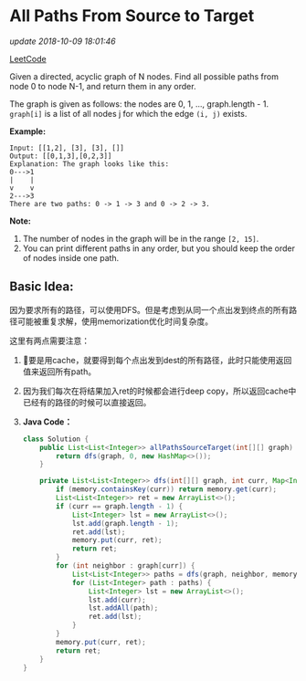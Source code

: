 # All Paths From Source to Target

_update 2018-10-09 18:01:46_

[LeetCode](https://leetcode.com/problems/all-paths-from-source-to-target/description/)

Given a directed, acyclic graph of N nodes. Find all possible paths from node 0 to node N-1, and return them in any order.

The graph is given as follows: the nodes are 0, 1, ..., graph.length - 1. `graph[i]` is a list of all nodes j for which the edge `(i, j)` exists.

**Example:**

```text
Input: [[1,2], [3], [3], []]
Output: [[0,1,3],[0,2,3]]
Explanation: The graph looks like this:
0--->1
|    |
v    v
2--->3
There are two paths: 0 -> 1 -> 3 and 0 -> 2 -> 3.
```

**Note:**

1. The number of nodes in the graph will be in the range `[2, 15]`.
2. You can print different paths in any order, but you should keep the order of nodes inside one path.

## Basic Idea:

因为要求所有的路径，可以使用DFS。但是考虑到从同一个点出发到终点的所有路径可能被重复求解，使用memorization优化时间复杂度。

这里有两点需要注意：

1. 要是用cache，就要得到每个点出发到dest的所有路径，此时只能使用返回值来返回所有path。
2. 因为我们每次在将结果加入ret的时候都会进行deep copy，所以返回cache中已经有的路径的时候可以直接返回。
3. **Java Code：**

   ```java
   class Solution {
       public List<List<Integer>> allPathsSourceTarget(int[][] graph) {
           return dfs(graph, 0, new HashMap<>());
       }

       private List<List<Integer>> dfs(int[][] graph, int curr, Map<Integer, List<List<Integer>>> memory) {
           if (memory.containsKey(curr)) return memory.get(curr);
           List<List<Integer>> ret = new ArrayList<>();
           if (curr == graph.length - 1) {
               List<Integer> lst = new ArrayList<>();
               lst.add(graph.length - 1);
               ret.add(lst);
               memory.put(curr, ret);
               return ret;
           }
           for (int neighbor : graph[curr]) {
               List<List<Integer>> paths = dfs(graph, neighbor, memory);
               for (List<Integer> path : paths) {
                   List<Integer> lst = new ArrayList<>();
                   lst.add(curr);
                   lst.addAll(path);
                   ret.add(lst);
               }
           }
           memory.put(curr, ret);
           return ret;
       }
   }
   ```

